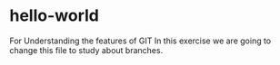 # hello-world
For Understanding the features of GIT
In this exercise we are going to change this file to study about branches.
